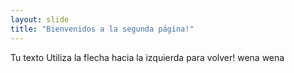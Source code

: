 ```yaml
---
layout: slide
title: "Bienvenidos a la segunda página!"
---
```

Tu texto
Utiliza la flecha hacia la izquierda para volver!
wena wena
